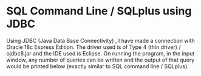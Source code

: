 # SQL Command Line / SQLplus using JDBC

Using JDBC (Java Data Base Connectivity) , I have made a connection with Oracle 18c Express Edition. The driver used is of Type 4 (thin driver) / ojdbc8.jar and the IDE used is Eclipse. On running the program, in the input window, any number of queries can be written and the output of that query would be printed below (exactly similar to SQL command line / SQLplus).
